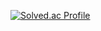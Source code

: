 
[![Solved.ac Profile](http://mazassumnida.wtf/api/v2/generate_badge?boj=newboye)](https://solved.ac/newboye/)

